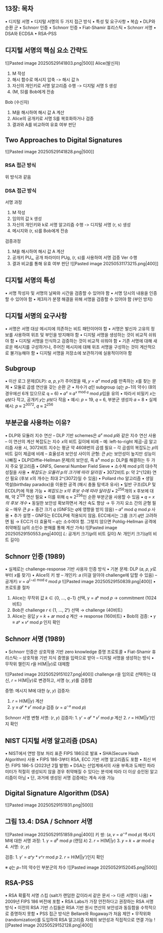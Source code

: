 ## 13장: 목차
• 디지털 서명
	• 디지털 서명의 두 가지 접근 방식
	• 특성 및 요구사항
• 복습
	• DLP와 순환 군
• Schnorr 인증
	• Schnorr 인증
	• Fiat-Shamir 휴리스틱
	• Schnorr 서명
• DSA와 ECDSA
• RSA-PSS
## 디지털 서명의 핵심 요소 간략도
![[Pasted image 20250529141803.png|500]]
Alice(발신자)
1. M 작성
2. 해시 함수로 메시지 압축 -> 해시 값 h
3. 자신의 개인키로 서명 알고리즘 수행 -> 디지털 서명 S 생성
4. (M, S)를 Bob에게 전송

Bob (수신자)
1. M을 해시하여 해시 값 A 계산
2. Alice의 공개키로 서명 S를 복호화하거나 검증
3. 결과와 A를 비교하여 유효 여부 판단
## Two Approaches to Digital Signatures
![[Pasted image 20250529141828.png|500]]
### RSA 접근 방식
위 방식과 같음
### DSA 접근 방식
서명 과정
1. M 작성
2. 임의의 값 k 생성
3. 자신의 개인키와 k로 서명 알고리즘 수행 -> 디지털 서명 (r, s) 생성
4. 메시지와 (r, s)를 Bob에게 전송

검증과정
1. M을 해시하여 해시 값 A 계산
2. 공개키 PUₐ, 공개 파라미터 PUg, (r, s)를 사용하여 서명 검증 Ver 수행
3. 결과 비교를 통해 유효 여부 판단
![[Pasted image 20250531173215.png|400]]
## 디지털 서명의 특성
• 서명 작성자 및 서명의 날짜와 시간을 검증할 수 있어야 함
• 서명 당시의 내용을 인증할 수 있어야 함
• 제3자가 분쟁 해결을 위해 서명을 검증할 수 있어야 함 (부인 방지)
## 디지털 서명의 요구사항
• 서명은 서명 대상 메시지에 의존하는 비트 패턴이어야 함
• 서명은 발신자 고유의 정보를 사용하여 위조 및 부인을 방지해야 함
• 디지털 서명을 생성하는 것이 비교적 쉬워야 함
• 디지털 서명을 인식하고 검증하는 것이 비교적 쉬워야 함
• 기존 서명에 대해 새로운 메시지를 구성하거나, 주어진 메시지에 대해 위조 서명을 구성하는 것이 계산적으로 불가능해야 함
• 디지털 서명을 저장소에 보관하기에 실용적이어야 함
## Subgroup
• 이산 로그 문제(DLP): 𝛼, 𝑝, 𝑦가 주어졌을 때, 𝑦 = 𝛼<sup>𝑥</sup> mod 𝑝를 만족하는 𝑥를 찾는 문제
• 모듈로 곱셈 연산을 갖는 순환 군
• 차수가 𝑞인 subgroup (𝑞는 𝑝−1의 약수) (8의 경우에선 6개 있으므로 q = 6)
	• 𝛼<sup>𝑥</sup> ≡ 𝛼<sup>𝑥 mod 𝑞</sup> mod 𝑝임을 유의
	• 따라서 비밀키 𝑥는 𝑞보다 작고, 공개키 𝑦는 𝑝보다 작음
	• 예시: 𝑝 = 19, 𝑞 = 6, 부분군 생성자 𝛼 = 8
	• 실제 예시: 𝑝 ≈ 2<sup>3072</sup>, 𝑞 ≈ 2<sup>256</sup>
## 부분군을 사용하는 이유?
• DLP와 모듈러 지수 연산
	– DLP 기반 schemes은 𝛼<sup>𝑥</sup> mod 𝑝와 같은 지수 연산 사용
	– 이 연산의 계산 복잡도는 지수 𝑥의 비트 길이에 비례
		– 예: left-to-right 제곱-곱 알고리즘 사용 시, 3072비트 지수는 평균 약 4608번의 곱셈 필요
	– 각 곱셈의 복잡도는 𝑝의 비트 길이 제곱에 비례
	– 효율성과 보안성 사이의 균형: 큰 𝑝는 보안성이 높지만 성능이 나빠짐
•	DLP(Diffie-Hellman 문제)의 보안성, 즉 a<sup>x</sup> mod p: DLP를 해결하는 두 가지 주요 알고리즘
	•	GNFS, General Number Field Sieve
		▪ 소수체 mod p의 대수적 성질을 사용
		▪ *복잡도는 모듈러 p의 크기에 따라 달라짐*
		▪ 3072비트 p: 약 2^{128} 연산 필요 (후보 x의 개수는 최대 2^{3072}일 수 있음)
	•	Pollard rho 알고리즘
		▪ 생일 역설(birthday paradox)을 이용한 공격 (해시 충돌 탐색과 유사)
		▪ 일반 구조(DLP 및 ECDLP)에 적용 가능
		▪ *복잡도는 x의 후보 수에 따라 달라짐*
		▪ 2<sup>256</sup>개의 x 후보에 대해, 약 2<sup>128</sup> 연산 필요
		▪ 이를 위해 q ≈ 2<sup>256</sup>인 순환 부분군을 사용할 수 있음
		▪ *q = x의 후보 개수*
• 동일한 보안성 확보하면서 계산 속도 향상
	→ 두 가지 요소 간의 균형 필요
		– 매우 큰 𝑝 + 중간 크기 𝑞 (GNFS는 𝑞에 영향을 받지 않음)
		– 𝛼<sup>𝑥</sup> mod 𝑞 mod 𝑝 사용
• 추가 설명
	– GNFS는 ECDLP에 적용되지 않음. ECC에서는 그룹 크기 𝑞만 고려하면 됨 → ECC가 더 효율적
	– 𝑞는 소수여야 함. 그렇지 않으면 Pohlig-Hellman 공격에 취약해짐 (𝑞의 소인수 분해를 통해 계산 가속)
![[Pasted image 20250529150553.png|400]]
𝐿: 공개키 크기(𝑝의 비트 길이)
𝑁: 개인키 크기(𝑞의 비트 길이)
## Schnorr 인증 (1989)
• 실제로는 challenge-response 기반 사용자 인증 방식
• 기본 문제: DLP (𝛼, 𝑝, 𝑦로부터 𝑥를 찾기)
• Alice의 키 쌍
	– 개인키: 𝑎 (이걸 알아야 challenge에 답할 수 있음)
	– 공개키: 𝑣 = 𝛼<sup>(−𝑎) mod 𝑞</sup> mod 𝑝
![[Pasted image 20250529150839.png|400]]
	•	프로토콜 절차
1.	Alice는 무작위 값 𝑘 ∈ {0, …, 𝑞−1} 선택, 𝛾 = 𝑎ᵏ mod 𝑝 → commitment (1024비트)
2.	Bob은 challenge 𝑟 ∈ {1, …, 2ᵗ} 선택 → challenge (40비트)
3.	Alice는 응답 𝑦 = 𝑘 + 𝑎𝑟 mod 𝑞 계산 → response (160비트)
	•	Bob의 검증:
	•	𝛾 ≡ 𝑎ʸ × 𝑣ʳ mod 𝑝 인지 확인
## Schnorr 서명 (1989)
• Schnorr 인증은 상호작용 기반 zero knowledge 증명 프로토콜
• Fiat-Shamir 휴리스틱:
	– 상호작용 기반 지식 증명을 입력으로 받아
	– 디지털 서명을 생성하는 방식
• 무작위 챌린지 𝑟을 H(M||𝛾)로 대체함

![[Pasted image 20250529151027.png|400]]
challenge r을 임의로 선택하는 대신, 𝑟 = H(M||𝛾)로 변경하고, 서명 (𝛾, 𝑦)를 검증함

증명: 메시지 M에 대한 (𝛾, 𝑦)
검증자:
1.	𝑟 = H(M||𝛾) 계산
2.	𝛾 ≡ 𝛼<sup>𝑦</sup> * 𝑣<sup>𝑟</sup> mod 𝑝 검증 (𝑣 = 𝛼<sup>−𝑎</sup> mod 𝑝)

Schnorr 서명 변형
서명: (𝑟, 𝑦)
검증자:
	1.	𝛾′ = 𝛼<sup>𝑦</sup> * 𝑣<sup>𝑟</sup> mod 𝑝 계산
	2.	𝑟 = H(M||𝛾′)인지 확인
## NIST 디지털 서명 알고리즘 (DSA)
• NIST에서 연방 정보 처리 표준 FIPS 186으로 발표
• SHA(Secure Hash Algorithm) 사용
• FIPS 186-3부터 RSA, ECC 기반 서명 알고리즘도 포함
• 최신 버전: FIPS 186-5 (2023년 2월 발행)
• DSA는 산업계에서의 사용 부족과 도메인 파라미터가 적절히 생성되지 않을 경우 취약해질 수 있다는 분석에 따라 더 이상 승인된 알고리즘이 아님
• 단, 과거에 생성된 서명 검증에는 계속 사용 가능
## Digital Signature Algorithm (DSA)
![[Pasted image 20250529151931.png|500]]
## 그림 13.4: DSA / Schnorr 서명
![[Pasted image 20250529151859.png|400]]
키 쌍: (𝑎, 𝑣 = 𝛼<sup>−𝑎</sup> mod 𝑝)
메시지 M에 대한 서명 과정:
	1.	𝛾 = 𝛼<sup>𝑘</sup> mod 𝑝 (랜덤 𝑘)
	2.	𝑟 = H(M||𝛾)
	3.	𝑦 = 𝑘 + 𝑎𝑟 mod 𝑞
	4. 서명: (𝑟, 𝑦)

검증:
	1.	𝛾′ = 𝛼^𝑦 * 𝑣^𝑟 mod 𝑝
	2.	𝑟 = H(M||𝛾′)인지 확인

※ 𝑞는 𝑝−1의 약수인 부분군의 차수
![[Pasted image 20250529152045.png|500]]
## RSA-PSS
• RSA 확률적 서명 스킴 (salt가 랜덤한 값이라서 같은 문서 -> 다른 서명이 나옴)
• 2009년 FIPS 186 버전에 포함
• RSA Labs가 가장 안전하다고 권장하는 RSA 서명 방식
• 이전의 RSA 기반 스킴들은 RSA 기반 원시 연산의 보안성과 동등함을 수학적으로 증명하지 못함
• PSS 접근 방식은 Bellare와 Rogaway가 처음 제안
• 무작위화(randomization)를 도입하여 RSA 알고리즘 자체의 보안성과 직접적으로 연결 가능
![[Pasted image 20250529152128.png|400]]